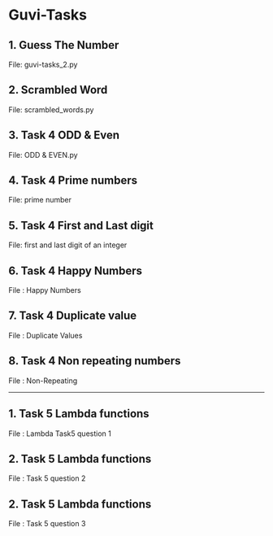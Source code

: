 # Guvi-Tasks

## 1. Guess The Number

File: guvi-tasks_2.py

## 2. Scrambled Word

File: scrambled_words.py

## 3. Task 4 ODD & Even
File: ODD & EVEN.py

## 4. Task 4 Prime numbers
File: prime number

## 5. Task 4 First and Last digit
File: first and last digit of an integer

## 6. Task 4 Happy Numbers
File : Happy Numbers

## 7. Task 4 Duplicate value
File : Duplicate Values

## 8. Task 4 Non repeating numbers
File : Non-Repeating

-------------------------------------------------------------------------------------------------
## 1. Task 5 Lambda functions
File : Lambda Task5 question 1

## 2. Task 5 Lambda functions
File : Task 5 question 2

## 2. Task 5 Lambda functions
File : Task 5 question 3



